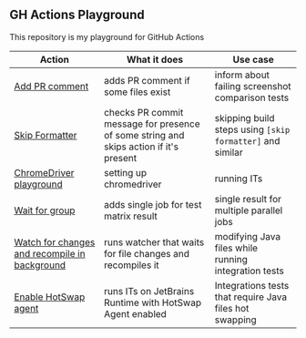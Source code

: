 ## GH Actions Playground

This repository is my playground for GitHub Actions

| Action                                                                                                                                                          | What it does                                                                          | Use case                                                  |
|-----------------------------------------------------------------------------------------------------------------------------------------------------------------|---------------------------------------------------------------------------------------|-----------------------------------------------------------|
| [Add PR comment](https://github.com/MarcinVaadin/gh-actions-demos/blob/main/.github/workflows/pr-comment.yml)                                                   | adds PR comment if some files exist                                                   | inform about failing screenshot comparison tests          |
| [Skip Formatter](https://github.com/MarcinVaadin/gh-actions-demos/blob/main/.github/workflows/formatter.yml)                                                    | checks PR commit message for presence of some string and skips action if it's present | skipping build steps using `[skip formatter]` and similar |
| [ChromeDriver playground](https://github.com/MarcinVaadin/gh-actions-demos/blob/main/.github/workflows/chrome-driver.yml)                                       | setting up chromedriver                                                               | running ITs                                               |
| [Wait for group](https://github.com/MarcinVaadin/gh-actions-demos/blob/main/.github/workflows/wait-for-group.yml)                                               | adds single job for test matrix result                                                | single result for multiple parallel jobs                  |
| [Watch for changes and recompile in background](https://github.com/MarcinVaadin/gh-actions-demos/blob/main/.github/workflows/background-watch-and-recompile.yml) | runs watcher that waits for file changes and recompiles it                           | modifying Java files while running integration tests      |
| [Enable HotSwap agent](https://github.com/MarcinVaadin/gh-actions-demos/blob/main/.github/workflows/hotswap.yml) | runs ITs on JetBrains Runtime with HotSwap Agent enabled | Integrations tests that require Java files hot swapping |

